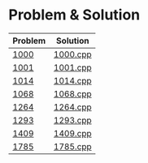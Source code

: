 # Problem & Solution
|  Problem   |  Solution  |
| ---------- | ---------- |
| [1000](https://acm.timus.ru/problem.aspx?space=1&num=1000) | [1000.cpp](https://github.com/SohagMollik/Timus-Online-Judge-Solution/blob/main/Solution/1000.cpp) |
| [1001](https://acm.timus.ru/problem.aspx?space=1&num=1001) | [1001.cpp](https://github.com/SohagMollik/Timus-Online-Judge-Solution/blob/main/Solution/1001.%20Reverse%20Root.cpp) |
| [1014](https://acm.timus.ru/problem.aspx?space=1&num=1014) | [1014.cpp](https://github.com/SohagMollik/Timus-Online-Judge-Solution/blob/main/Solution/1014.cpp) |
| [1068](https://acm.timus.ru/problem.aspx?space=1&num=1068) | [1068.cpp](https://github.com/SohagMollik/Timus-Online-Judge-Solution/blob/main/Solution/1068.cpp) |
| [1264](https://acm.timus.ru/problem.aspx?space=1&num=12640) | [1264.cpp](https://github.com/SohagMollik/Timus-Online-Judge-Solution/blob/main/Solution/1264.cpp) |
| [1293](https://acm.timus.ru/problem.aspx?space=1&num=1293) | [1293.cpp](https://github.com/SohagMollik/Timus-Online-Judge-Solution/blob/main/Solution/1293.cpp) |
| [1409](https://acm.timus.ru/problem.aspx?space=1&num=1409) | [1409.cpp](https://github.com/SohagMollik/Timus-Online-Judge-Solution/blob/main/Solution/1409.cpp) |
| [1785](https://acm.timus.ru/problem.aspx?space=1&num=1785) | [1785.cpp](https://github.com/SohagMollik/Timus-Online-Judge-Solution/blob/main/Solution/1785.%20Lost%20in%20Localization.cpp) |
